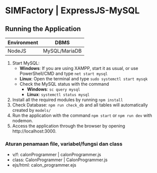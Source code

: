 # SIMFactory | ExpressJS-MySQL

## Running the Application
| <strong>Environment</strong> | <strong>DBMS</strong> | 
|----------|----------|
| NodeJS | MySQL/MariaDB |

1. Start MySQL:
   - <b>Windows</b>: If you are using XAMPP, start it as usual, or use PowerShell/CMD and type ```net start mysql```
   - <b>Linux</b>: Open the terminal and type ```sudo systemctl start mysqk```
   - Check the MySQL status with the command  
        - <b>Windows</b>: ````sc query mysql```` 
        - <b>Linux</b>: ```systemctl status mysql```
2. Install all the required modules by running ```npm install```
3. Check Database: ```npm run check_db``` and all tables will automatically created by ```models/```
3. Run the application with the command ```npm start``` or ```npm run dev``` with nodemon.
4. Access the application through the browser by opening http://localhost:3000.



### Aturan penamaan file, variabel/fungsi dan class
- v/f: calonProgrammer | calonProgrammer.js
- class: CalonProgrammer | CalonProgrammer.js
- ejs/html: calon_programmer.ejs